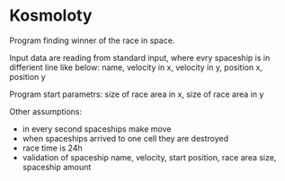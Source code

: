 # Kosmoloty

Program finding winner of the race in space.

Input data are reading from standard input, where evry spaceship is in differient line like below:
name, velocity in x, velocity in y, position x, position y

Program start parametrs:
  size of race area in x, size of race area in y
  
Other assumptions:
  - in every second spaceships make move
  - when spaceships arrived to one cell they are destroyed
  - race time is 24h
  - validation of spaceship name, velocity, start position, race area size, spaceship amount

